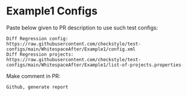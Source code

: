 # Example1 Configs
Paste below given to PR description to use such test configs:
```
Diff Regression config: https://raw.githubusercontent.com/checkstyle/test-configs/main/WhitespaceAfter/Example1/config.xml
Diff Regression projects: https://raw.githubusercontent.com/checkstyle/test-configs/main/WhitespaceAfter/Example1/list-of-projects.properties
```
Make comment in PR:
```
Github, generate report
```
